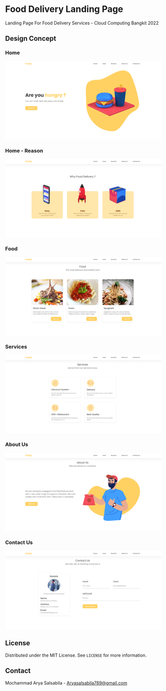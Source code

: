 # Food Delivery Landing Page

Landing Page For Food Delivery Services - Cloud Computing Bangkit 2022

## Design Concept

### Home

![](design/home.png)

### Home - Reason

![](design/home-reason.png)

### Food

![](design/food.png)

### Services

![](design/services.png)

### About Us

![](design/about.png)

### Contact Us

![](design/contact.png)

## License

Distributed under the MIT License. See `LICENSE` for more information.

## Contact

Mochammad Arya Salsabila - Aryasalsabila789@gmail.com
